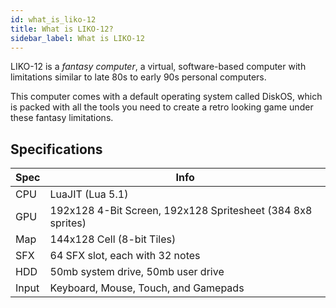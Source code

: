 ```yaml
---
id: what_is_liko-12
title: What is LIKO-12?
sidebar_label: What is LIKO-12
---
```


LIKO-12 is a _fantasy computer_, a virtual, software-based computer with limitations similar to late 80s to early 90s personal computers.

This computer comes with a default operating system called DiskOS, which is packed with all the tools you need to create a retro looking game under these fantasy limitations.

## Specifications

| Spec  | Info                                                        |
| ----- | ----------------------------------------------------------- |
| CPU   | LuaJIT (Lua 5.1)                                            |
| GPU   | 192x128 4-Bit Screen, 192x128 Spritesheet (384 8x8 sprites) |
| Map   | 144x128 Cell (8-bit Tiles)                                  |
| SFX   | 64 SFX slot, each with 32 notes                             |
| HDD   | 50mb system drive, 50mb user drive                          |
| Input | Keyboard, Mouse, Touch, and Gamepads                        |

